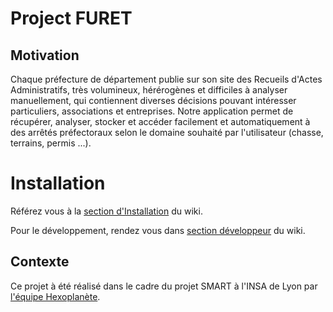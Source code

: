# Project FURET

## Motivation

Chaque préfecture de département publie sur son site des Recueils d'Actes Administratifs, très volumineux, hérérogènes et difficiles à analyser manuellement, qui contiennent diverses décisions pouvant intéresser particuliers, associations et entreprises.  Notre application permet de récupérer, analyser, stocker et accéder facilement et automatiquement à des arrêtés préfectoraux selon le domaine souhaité par l'utilisateur (chasse, terrains, permis ...).


# Installation

Référez vous à la [section d'Installation](https://github.com/Hexoplanete/Projet-Furet/wiki#installation) du wiki.

Pour le développement, rendez vous dans [section développeur](https://github.com/Hexoplanete/Projet-Furet/wiki/Home-d%C3%A9velopeur) du wiki.


## Contexte

Ce projet à été réalisé dans le cadre du projet SMART à l'INSA de Lyon par [l'équipe Hexoplanète](https://github.com/Hexoplanete/Projet-Furet/wiki/%C3%80-propos-de-l'Hexoplan%C3%A8te).
